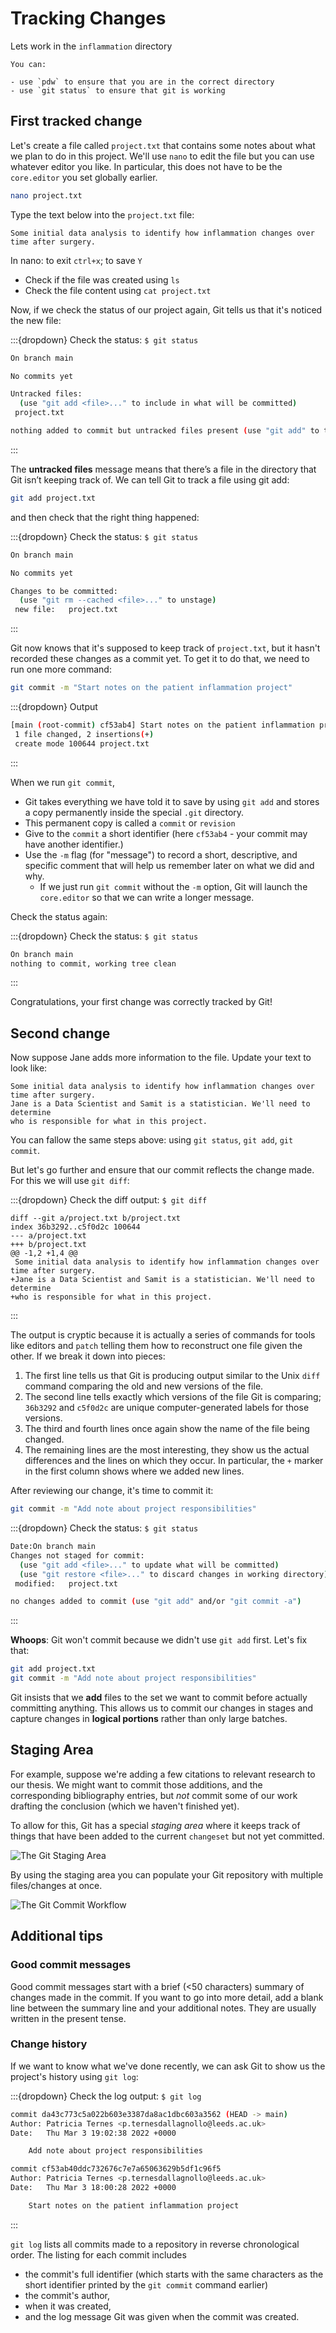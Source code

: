 # Tracking Changes

Lets work in the `inflammation` directory

```{tip}
You can:

- use `pdw` to ensure that you are in the correct directory
- use `git status` to ensure that git is working
```

## First tracked change

Let's create a file called `project.txt` that contains some notes
about what we plan to do in this project.
We'll use `nano` to edit the file but you can use whatever editor you like.
In particular, this does not have to be the `core.editor` you set globally
earlier.

```bash
nano project.txt
```

Type the text below into the `project.txt` file:

```text
Some initial data analysis to identify how inflammation changes over time after surgery.
```

In nano: to exit `ctrl+x`; to save `Y`

- Check if the file was created using `ls`
- Check the file content using `cat project.txt`

Now, if we check the status of our project again, Git tells us that it's noticed the new file:

:::{dropdown} Check the status: `$ git status`

```bash
On branch main

No commits yet

Untracked files:
  (use "git add <file>..." to include in what will be committed)
 project.txt

nothing added to commit but untracked files present (use "git add" to track)
```

:::

The **untracked files** message means that there’s a file in the directory that
Git isn’t keeping track of. We can tell Git to track a file using git add:

```bash
git add project.txt
```

and then check that the right thing happened:

:::{dropdown} Check the status: `$ git status`

```bash
On branch main

No commits yet

Changes to be committed:
  (use "git rm --cached <file>..." to unstage)
 new file:   project.txt
```

:::

Git now knows that it's supposed to keep track of `project.txt`,
but it hasn't recorded these changes as a commit yet.
To get it to do that,
we need to run one more command:

```bash
git commit -m "Start notes on the patient inflammation project"
```

:::{dropdown} Output

```bash
[main (root-commit) cf53ab4] Start notes on the patient inflammation project
 1 file changed, 2 insertions(+)
 create mode 100644 project.txt
```

:::

When we run `git commit`,

- Git takes everything we have told it to save by using `git add`
and stores a copy permanently inside the special `.git` directory.
- This permanent copy is called a `commit` or `revision`
- Give to the `commit` a short identifier (here `cf53ab4` - your commit may have another identifier.)
- Use the `-m` flag (for "message") to record a short, descriptive, and specific comment that will help us remember later on what we did and why.
  - If we just run `git commit` without the `-m` option, Git will launch the `core.editor` so that we can write a longer message.

Check the status again:

:::{dropdown} Check the status: `$ git status`

```bash
On branch main
nothing to commit, working tree clean
```

:::

Congratulations, your first change was correctly tracked by Git!

## Second change

Now suppose Jane adds more information to the file. Update your text to look
like:

```text
Some initial data analysis to identify how inflammation changes over time after surgery.
Jane is a Data Scientist and Samit is a statistician. We'll need to determine
who is responsible for what in this project.
```

You can fallow the same steps above: using `git status`, `git add`, `git commit`.

But let's go further and ensure that our commit reflects the change made.
For this we will use `git diff`:

:::{dropdown} Check the diff output: `$ git diff`

```text
diff --git a/project.txt b/project.txt
index 36b3292..c5f0d2c 100644
--- a/project.txt
+++ b/project.txt
@@ -1,2 +1,4 @@
 Some initial data analysis to identify how inflammation changes over time after surgery.
+Jane is a Data Scientist and Samit is a statistician. We'll need to determine
+who is responsible for what in this project.
```

:::

The output is cryptic because it is actually a series of commands for tools
like editors and `patch` telling them how to reconstruct one file given the
other. If we break it down into pieces:

1. The first line tells us that Git is producing output similar to the Unix `diff` command
    comparing the old and new versions of the file.
2. The second line tells exactly which versions of the file
    Git is comparing;
    `36b3292` and `c5f0d2c` are unique computer-generated labels for those versions.
3. The third and fourth lines once again show the name of the file being changed.
4. The remaining lines are the most interesting, they show us the actual differences
    and the lines on which they occur.
    In particular,
    the `+` marker in the first column shows where we added new lines.

After reviewing our change, it's time to commit it:

```bash
git commit -m "Add note about project responsibilities"
```

:::{dropdown} Check the status: `$ git status`

```bash
Date:On branch main
Changes not staged for commit:
  (use "git add <file>..." to update what will be committed)
  (use "git restore <file>..." to discard changes in working directory)
 modified:   project.txt

no changes added to commit (use "git add" and/or "git commit -a")
```

:::

**Whoops**:
Git won't commit because we didn't use `git add` first.
Let's fix that:

```bash
git add project.txt
git commit -m "Add note about project responsibilities"
```

Git insists that we **add** files to the set we want to commit
before actually committing anything. This allows us to commit our
changes in stages and capture changes in **logical portions** rather than
only large batches.

## Staging Area

For example,
suppose we're adding a few citations to relevant research to our thesis.
We might want to commit those additions,
and the corresponding bibliography entries,
but *not* commit some of our work drafting the conclusion
(which we haven't finished yet).

To allow for this,
Git has a special *staging area*
where it keeps track of things that have been added to
the current `changeset` but not yet committed.

![The Git Staging Area](../assets/img/part2/git-staging-area.png)

By using the staging area you can populate your Git repository with multiple
files/changes at once.

![The Git Commit Workflow](../assets/img/part2/git-committing.png)

## Additional tips

### Good commit messages

Good commit messages start with a brief (<50 characters) summary of
changes made in the commit.  If you want to go into more detail, add
a blank line between the summary line and your additional notes.
They are usually written in the present tense.

### Change history

If we want to know what we've done recently,
we can ask Git to show us the project's history using `git log`:

:::{dropdown} Check the log output: `$ git log`

```bash
commit da43c773c5a022b603e3387da8ac1dbc603a3562 (HEAD -> main)
Author: Patricia Ternes <p.ternesdallagnollo@leeds.ac.uk>
Date:   Thu Mar 3 19:02:38 2022 +0000

    Add note about project responsibilities

commit cf53ab40ddc732676c7e7a65063629b5df1c96f5
Author: Patricia Ternes <p.ternesdallagnollo@leeds.ac.uk>
Date:   Thu Mar 3 18:00:28 2022 +0000

    Start notes on the patient inflammation project
```

:::

`git log` lists all commits  made to a repository in reverse chronological order.
The listing for each commit includes

- the commit's full identifier (which starts with the same characters as
the short identifier printed by the `git commit` command earlier)
- the commit's author,
- when it was created,
- and the log message Git was given when the commit was created.
